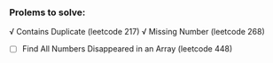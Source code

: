 
### Prolems to solve:
 √ Contains Duplicate (leetcode 217)
 √ Missing Number (leetcode 268)
- [ ] Find All Numbers Disappeared in an Array (leetcode 448)
